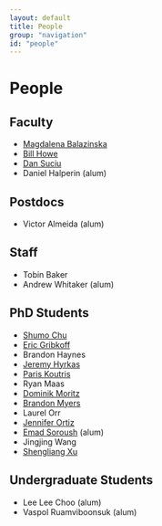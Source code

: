 ```yaml
---
layout: default
title: People
group: "navigation"
id: "people"
---
```


# People

## Faculty

* [Magdalena Balazinska](http://www.cs.washington.edu/homes/magda/)
* [Bill Howe](http://www.cs.washington.edu/homes/billhowe/)
* [Dan Suciu](http://www.cs.washington.edu/homes/suciu/)
* Daniel Halperin (alum)

## Postdocs

* Victor Almeida (alum)

## Staff

* Tobin Baker
* Andrew Whitaker (alum)

## PhD Students

* [Shumo Chu](http://homes.cs.washington.edu/~chushumo/)
* [Eric Gribkoff](http://homes.cs.washington.edu/~eagribko/)
* Brandon Haynes
* [Jeremy Hyrkas](http://homes.cs.washington.edu/~maas/)
* [Paris Koutris](http://homes.cs.washington.edu/~pkoutris/)
* Ryan Maas
* [Dominik Moritz](http://homes.cs.washington.edu/~domoritz/)
* [Brandon Myers](http://homes.cs.washington.edu/~bdmyers/)
* Laurel Orr
* [Jennifer Ortiz](http://homes.cs.washington.edu/~jortiz16/)
* [Emad Soroush](http://www.cs.washington.edu/homes/soroush/) (alum)
* Jingjing Wang
* [Shengliang Xu](http://homes.cs.washington.edu/~slxu/)

## Undergraduate Students

* Lee Lee Choo (alum)
* Vaspol Ruamviboonsuk (alum)
